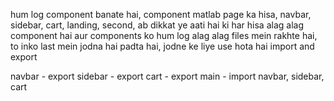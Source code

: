 hum log component banate hai, component matlab page ka hisa, navbar, sidebar, cart, landing, second, ab dikkat ye aati hai ki har hisa alag alag component hai aur components ko hum log alag alag files mein rakhte hai, to inko last mein jodna hai padta hai, jodne ke liye use hota hai import and export

navbar - export
sidebar - export
cart - export
main - import  navbar, sidebar, cart